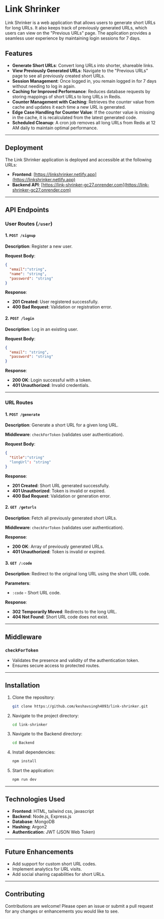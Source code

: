 # Link Shrinker 

Link Shrinker is a web application that allows users to generate short URLs for long URLs. It also keeps track of previously generated URLs, which users can view on the "Previous URLs" page. The application provides a seamless user experience by maintaining login sessions for 7 days.

## Features

- **Generate Short URLs**: Convert long URLs into shorter, shareable links.
- **View Previously Generated URLs**: Navigate to the "Previous URLs" page to see all previously created short URLs.
- **Session Management**: Once logged in, you remain logged in for 7 days without needing to log in again.
- **Caching for Improved Performance**: Reduces database requests by storing mappings of short URLs to long URLs in Redis.
- **Counter Management with Caching**: Retrieves the counter value from cache and updates it each time a new URL is generated.
- **Edge Case Handling for Counter Value**: If the counter value is missing in the cache, it is recalculated from the latest generated code.
- **Scheduled Cleanup**: A cron job removes all long URLs from Redis at 12 AM daily to maintain optimal performance.

---

## Deployment

The Link Shrinker application is deployed and accessible at the following URLs:

- **Frontend**: [https://linkshrinker.netlify.app](https://linkshrinker.netlify.app)
- **Backend API**: [https://link-shrinker-gc27.onrender.com](https://link-shrinker-gc27.onrender.com)

---

## API Endpoints

### User Routes (`/user`)

#### 1. `POST /signup`
**Description**: Register a new user.

**Request Body**:
```json
{
  "email":"string",
  "name": "string",
  "password": "string"
}
```

**Response**:
- **201 Created**: User registered successfully.
- **400 Bad Request**: Validation or registration error.

#### 2. `POST /login`
**Description**: Log in an existing user.

**Request Body**:
```json
{
  "email": "string",
  "password": "string"
}
```

**Response**:
- **200 OK**: Login successful with a token.
- **401 Unauthorized**: Invalid credentials.

---

### URL Routes

#### 1. `POST /generate`
**Description**: Generate a short URL for a given long URL.

**Middleware**: `checkForToken` (validates user authentication).

**Request Body**:
```json
{
  "title":"string"
  "longUrl": "string"
}
```

**Response**:
- **201 Created**: Short URL generated successfully.
- **401 Unauthorized**: Token is invalid or expired.
- **400 Bad Request**: Validation or generation error.

#### 2. `GET /geturls`
**Description**: Fetch all previously generated short URLs.

**Middleware**: `checkForToken` (validates user authentication).

**Response**:
- **200 OK**: Array of previously generated URLs.
- **401 Unauthorized**: Token is invalid or expired.

#### 3. `GET /:code`
**Description**: Redirect to the original long URL using the short URL code.

**Parameters**:
- `:code` - Short URL code.

**Response**:
- **302 Temporarily Moved**: Redirects to the long URL.
- **404 Not Found**: Short URL code does not exist.

---

## Middleware

### `checkForToken`
- Validates the presence and validity of the authentication token.
- Ensures secure access to protected routes.

---

## Installation

1. Clone the repository:
   ```bash
   git clone https://github.com/keshavsingh4093/link-shrinker.git
   ```

2. Navigate to the project directory:
   ```bash
   cd link-shrinker
   ```
   
3. Navigate to the Backend directory:
   ```bash
   cd Backend
   ```

4. Install dependencies:
   ```bash
   npm install
   ```

5. Start the application:
   ```bash
   npm run dev
   ```

---

## Technologies Used

- **Frontend**: HTML, tailwind css, javascript
- **Backend**: Node.js, Express.js
- **Database**: MongoDB
- **Hashing**: Argon2
- **Authentication**: JWT (JSON Web Token)

---

## Future Enhancements

- Add support for custom short URL codes.
- Implement analytics for URL visits.
- Add social sharing capabilities for short URLs.

---

## Contributing
Contributions are welcome! Please open an issue or submit a pull request for any changes or enhancements you would like to see.
